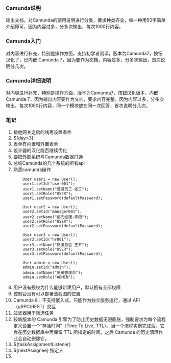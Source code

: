 ### Camunda说明
输出文档，对Camunda的使用说明进行分类，要求种类齐全，每一种用50字简单介绍即可，因为内容过多，分多次输出，每次1000行内容。
### Camunda入门
对内容进行补充，特别是操作方面，支持初学者阅读，版本为Camunda7，按钮汉化了，已内嵌 Camunda 7，因为要作为文档，内容过多，分多次输出，首次说明分几次。
### Camunda详细说明
对内容进行补充，特别是操作方面，版本为Camunda7，按钮汉化版本，内嵌 Camunda 7，因为输出内容要作为文档，要求内容完整，因为内容过多，分多次输出，每次1000行内容，同一个模块放在同一次回答，首次说明分几次。
### 笔记
1. 排他网关之后的线再设置条件
2. ${day>3}
3. 表单有内置和外置表单
4. 设计器的汉化能否继续优化
5. 要把外部系统与Camunda数据打通
6. 总结Camunda的几个系统的所有api
7. 熟悉camunda操作
    ```
        User user1 = new User();
        user1.setId("user001");
        user1.setName("普通员工-张三");
        user1.setRole("USER");
        user1.setPassword(defaultPassword);
    
        User user2 = new User();
        user2.setId("manager001");
        user2.setName("部门经理-李四");
        user2.setRole("USER");
        user2.setPassword(defaultPassword);
    
        User user3 = new User();
        user3.setId("hr001");
        user3.setName("财务总监-王五");
        user3.setRole("USER");
        user3.setPassword(defaultPassword);
    
        User admin = new User();
        admin.setId("admin");
        admin.setName("系统管理员");
        admin.setRole("ADMIN");
    ```
8. 用户没有授权为什么能够新建用户，默认拥有全部权限
9. 控制台没有可以部署流程图的位置
10. Camunda 8：不支持嵌入式，只能作为独立服务运行，通过 API（gRPC/REST）交互
11. 过滤器用于筛选任务
12. 较新版本的 Camunda 引擎为了防止历史数据无限膨胀，强制要求为每个流程定义设置一个“存活时间”（Time To Live, TTL）。当一个流程实例完成后，它会在历史数据库中再保留 TTL 所指定的时间，之后 Camunda 的历史清理作业会自动删除它。
13. ${taskAssignmentListener}
14. ${nextAssignee} 指定人
15. 
